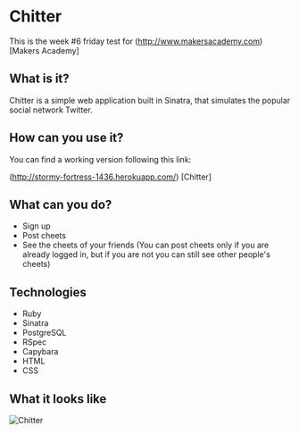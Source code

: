 Chitter
=======
This is the week #6 friday test for (http://www.makersacademy.com) [Makers Academy]

## What is it?
Chitter is a simple web application built in Sinatra, that simulates the popular social network Twitter.

## How can you use it?
You can find a working version following this link:

(http://stormy-fortress-1436.herokuapp.com/) [Chitter]

## What can you do?
- Sign up
- Post cheets
- See the cheets of your friends
(You can post cheets only if you are already logged in, but if you are not you can still see other people's cheets)

## Technologies
- Ruby
- Sinatra
- PostgreSQL
- RSpec
- Capybara
- HTML
- CSS

## What it looks like
![Chitter](https://dl.dropboxusercontent.com/u/79955713/github/chitter-screenshot.png "chitter")